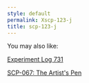 ```yaml
---
style: default
permalink: Xscp-123-j
title: scp-123-j
---
```

You may also like:

[Experiment Log 731](http://scp-wiki.net/experiment-log-731)

[SCP-067: The Artist's Pen](http://scp-wiki.net/scp-067)
